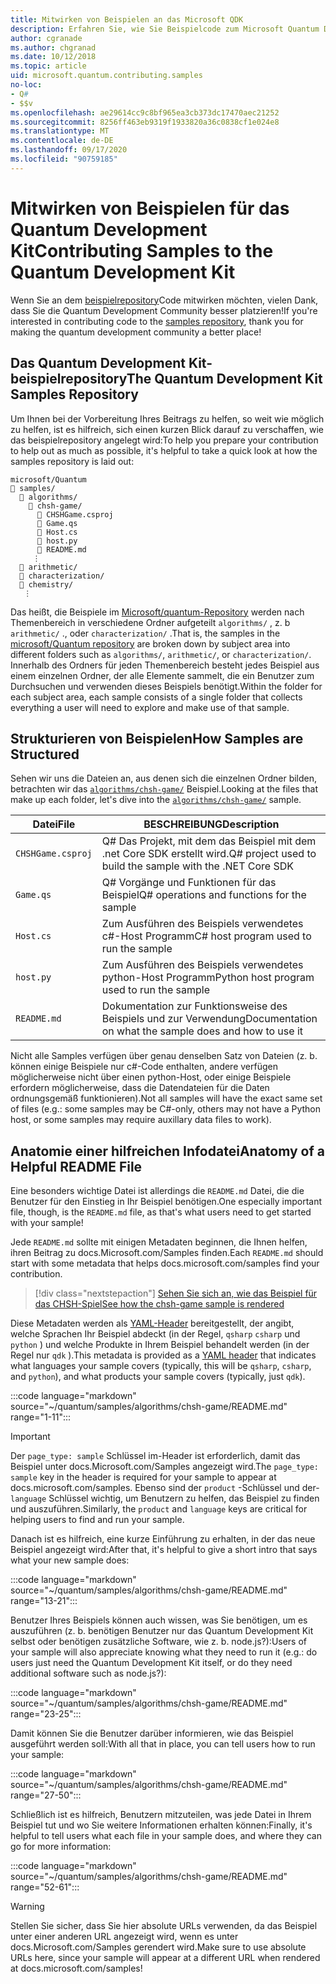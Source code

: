 ```yaml
---
title: Mitwirken von Beispielen an das Microsoft QDK
description: Erfahren Sie, wie Sie Beispielcode zum Microsoft Quantum Development Kit (QDK) beitragen.
author: cgranade
ms.author: chgranad
ms.date: 10/12/2018
ms.topic: article
uid: microsoft.quantum.contributing.samples
no-loc:
- Q#
- $$v
ms.openlocfilehash: ae29614cc9c8bf965ea3cb373dc17470aec21252
ms.sourcegitcommit: 8256ff463eb9319f1933820a36c0838cf1e024e8
ms.translationtype: MT
ms.contentlocale: de-DE
ms.lasthandoff: 09/17/2020
ms.locfileid: "90759185"
---
```

# <a name="contributing-samples-to-the-quantum-development-kit"></a><span data-ttu-id="bada9-103">Mitwirken von Beispielen für das Quantum Development Kit</span><span class="sxs-lookup"><span data-stu-id="bada9-103">Contributing Samples to the Quantum Development Kit</span></span>

<span data-ttu-id="bada9-104">Wenn Sie an dem [beispielrepository](https://github.com/Microsoft/Quantum)Code mitwirken möchten, vielen Dank, dass Sie die Quantum Development Community besser platzieren!</span><span class="sxs-lookup"><span data-stu-id="bada9-104">If you're interested in contributing code to the [samples repository](https://github.com/Microsoft/Quantum), thank you for making the quantum development community a better place!</span></span>

## <a name="the-quantum-development-kit-samples-repository"></a><span data-ttu-id="bada9-105">Das Quantum Development Kit-beispielrepository</span><span class="sxs-lookup"><span data-stu-id="bada9-105">The Quantum Development Kit Samples Repository</span></span>

<span data-ttu-id="bada9-106">Um Ihnen bei der Vorbereitung Ihres Beitrags zu helfen, so weit wie möglich zu helfen, ist es hilfreich, sich einen kurzen Blick darauf zu verschaffen, wie das beispielrepository angelegt wird:</span><span class="sxs-lookup"><span data-stu-id="bada9-106">To help you prepare your contribution to help out as much as possible, it's helpful to take a quick look at how the samples repository is laid out:</span></span>

```plaintext
microsoft/Quantum
📁 samples/
  📁 algorithms/
    📁 chsh-game/
      📝 CHSHGame.csproj
      📝 Game.qs
      📝 Host.cs
      📝 host.py
      📝 README.md
     ⋮
  📁 arithmetic/
  📁 characterization/
  📁 chemistry/
   ⋮
```

<span data-ttu-id="bada9-107">Das heißt, die Beispiele im [Microsoft/quantum-Repository](https://github.com/microsoft/Quantum) werden nach Themenbereich in verschiedene Ordner aufgeteilt `algorithms/` , z. b `arithmetic/` ., oder `characterization/` .</span><span class="sxs-lookup"><span data-stu-id="bada9-107">That is, the samples in the [microsoft/Quantum repository](https://github.com/microsoft/Quantum) are broken down by subject area into different folders such as `algorithms/`, `arithmetic/`, or `characterization/`.</span></span>
<span data-ttu-id="bada9-108">Innerhalb des Ordners für jeden Themenbereich besteht jedes Beispiel aus einem einzelnen Ordner, der alle Elemente sammelt, die ein Benutzer zum Durchsuchen und verwenden dieses Beispiels benötigt.</span><span class="sxs-lookup"><span data-stu-id="bada9-108">Within the folder for each subject area, each sample consists of a single folder that collects everything a user will need to explore and make use of that sample.</span></span>

## <a name="how-samples-are-structured"></a><span data-ttu-id="bada9-109">Strukturieren von Beispielen</span><span class="sxs-lookup"><span data-stu-id="bada9-109">How Samples are Structured</span></span>

<span data-ttu-id="bada9-110">Sehen wir uns die Dateien an, aus denen sich die einzelnen Ordner bilden, betrachten wir das [`algorithms/chsh-game/`](https://github.com/microsoft/Quantum/tree/main/samples/algorithms/chsh-game) Beispiel.</span><span class="sxs-lookup"><span data-stu-id="bada9-110">Looking at the files that make up each folder, let's dive into the [`algorithms/chsh-game/`](https://github.com/microsoft/Quantum/tree/main/samples/algorithms/chsh-game) sample.</span></span>

| <span data-ttu-id="bada9-111">Datei</span><span class="sxs-lookup"><span data-stu-id="bada9-111">File</span></span>              | <span data-ttu-id="bada9-112">BESCHREIBUNG</span><span class="sxs-lookup"><span data-stu-id="bada9-112">Description</span></span>                                                |
|-------------------|------------------------------------------------------------|
| `CHSHGame.csproj` | <span data-ttu-id="bada9-113">Q# Das Projekt, mit dem das Beispiel mit dem .net Core SDK erstellt wird.</span><span class="sxs-lookup"><span data-stu-id="bada9-113">Q# project used to build the sample with the .NET Core SDK</span></span> |
| `Game.qs`         | <span data-ttu-id="bada9-114">Q# Vorgänge und Funktionen für das Beispiel</span><span class="sxs-lookup"><span data-stu-id="bada9-114">Q# operations and functions for the sample</span></span>                 |
| `Host.cs`         | <span data-ttu-id="bada9-115">Zum Ausführen des Beispiels verwendetes c#-Host Programm</span><span class="sxs-lookup"><span data-stu-id="bada9-115">C# host program used to run the sample</span></span>                     |
| `host.py`         | <span data-ttu-id="bada9-116">Zum Ausführen des Beispiels verwendetes python-Host Programm</span><span class="sxs-lookup"><span data-stu-id="bada9-116">Python host program used to run the sample</span></span>                 |
| `README.md`       | <span data-ttu-id="bada9-117">Dokumentation zur Funktionsweise des Beispiels und zur Verwendung</span><span class="sxs-lookup"><span data-stu-id="bada9-117">Documentation on what the sample does and how to use it</span></span>    |

<span data-ttu-id="bada9-118">Nicht alle Samples verfügen über genau denselben Satz von Dateien (z. b. können einige Beispiele nur c#-Code enthalten, andere verfügen möglicherweise nicht über einen python-Host, oder einige Beispiele erfordern möglicherweise, dass die Datendateien für die Daten ordnungsgemäß funktionieren).</span><span class="sxs-lookup"><span data-stu-id="bada9-118">Not all samples will have the exact same set of files (e.g.: some samples may be C#-only, others may not have a Python host, or some samples may require auxillary data files to work).</span></span>

## <a name="anatomy-of-a-helpful-readme-file"></a><span data-ttu-id="bada9-119">Anatomie einer hilfreichen Infodatei</span><span class="sxs-lookup"><span data-stu-id="bada9-119">Anatomy of a Helpful README File</span></span>

<span data-ttu-id="bada9-120">Eine besonders wichtige Datei ist allerdings die `README.md` Datei, die die Benutzer für den Einstieg in Ihr Beispiel benötigen.</span><span class="sxs-lookup"><span data-stu-id="bada9-120">One especially important file, though, is the `README.md` file, as that's what users need to get started with your sample!</span></span>

<span data-ttu-id="bada9-121">Jede `README.md` sollte mit einigen Metadaten beginnen, die Ihnen helfen, ihren Beitrag zu docs.Microsoft.com/Samples finden.</span><span class="sxs-lookup"><span data-stu-id="bada9-121">Each `README.md` should start with some metadata that helps docs.microsoft.com/samples find your contribution.</span></span>

> [!div class="nextstepaction"]
> [<span data-ttu-id="bada9-122">Sehen Sie sich an, wie das Beispiel für das CHSH-Spiel</span><span class="sxs-lookup"><span data-stu-id="bada9-122">See how the chsh-game sample is rendered</span></span>](https://docs.microsoft.com/samples/microsoft/quantum/validating-quantum-mechanics/)

<span data-ttu-id="bada9-123">Diese Metadaten werden als [YAML-Header](https://dotnet.github.io/docfx/spec/docfx_flavored_markdown.html#yaml-header) bereitgestellt, der angibt, welche Sprachen Ihr Beispiel abdeckt (in der Regel, `qsharp` `csharp` und `python` ) und welche Produkte in Ihrem Beispiel behandelt werden (in der Regel nur `qdk` ).</span><span class="sxs-lookup"><span data-stu-id="bada9-123">This metadata is provided as a [YAML header](https://dotnet.github.io/docfx/spec/docfx_flavored_markdown.html#yaml-header) that indicates what languages your sample covers (typically, this will be `qsharp`, `csharp`, and `python`), and what products your sample covers (typically, just `qdk`).</span></span>

:::code language="markdown" source="~/quantum/samples/algorithms/chsh-game/README.md" range="1-11":::

> [!IMPORTANT]
> <span data-ttu-id="bada9-124">Der `page_type: sample` Schlüssel im-Header ist erforderlich, damit das Beispiel unter docs.Microsoft.com/Samples angezeigt wird.</span><span class="sxs-lookup"><span data-stu-id="bada9-124">The `page_type: sample` key in the header is required for your sample to appear at docs.microsoft.com/samples.</span></span>
> <span data-ttu-id="bada9-125">Ebenso sind der `product` -Schlüssel und der- `language` Schlüssel wichtig, um Benutzern zu helfen, das Beispiel zu finden und auszuführen.</span><span class="sxs-lookup"><span data-stu-id="bada9-125">Similarly, the `product` and `language` keys are critical for helping users to find and run your sample.</span></span>

<span data-ttu-id="bada9-126">Danach ist es hilfreich, eine kurze Einführung zu erhalten, in der das neue Beispiel angezeigt wird:</span><span class="sxs-lookup"><span data-stu-id="bada9-126">After that, it's helpful to give a short intro that says what your new sample does:</span></span>

:::code language="markdown" source="~/quantum/samples/algorithms/chsh-game/README.md" range="13-21":::

<span data-ttu-id="bada9-127">Benutzer Ihres Beispiels können auch wissen, was Sie benötigen, um es auszuführen (z. b. benötigen Benutzer nur das Quantum Development Kit selbst oder benötigen zusätzliche Software, wie z. b. node.js?):</span><span class="sxs-lookup"><span data-stu-id="bada9-127">Users of your sample will also appreciate knowing what they need to run it (e.g.: do users just need the Quantum Development Kit itself, or do they need additional software such as node.js?):</span></span>

:::code language="markdown" source="~/quantum/samples/algorithms/chsh-game/README.md" range="23-25":::

<span data-ttu-id="bada9-128">Damit können Sie die Benutzer darüber informieren, wie das Beispiel ausgeführt werden soll:</span><span class="sxs-lookup"><span data-stu-id="bada9-128">With all that in place, you can tell users how to run your sample:</span></span>

:::code language="markdown" source="~/quantum/samples/algorithms/chsh-game/README.md" range="27-50":::

<span data-ttu-id="bada9-129">Schließlich ist es hilfreich, Benutzern mitzuteilen, was jede Datei in Ihrem Beispiel tut und wo Sie weitere Informationen erhalten können:</span><span class="sxs-lookup"><span data-stu-id="bada9-129">Finally, it's helpful to tell users what each file in your sample does, and where they can go for more information:</span></span>

:::code language="markdown" source="~/quantum/samples/algorithms/chsh-game/README.md" range="52-61":::

> [!WARNING]
> <span data-ttu-id="bada9-130">Stellen Sie sicher, dass Sie hier absolute URLs verwenden, da das Beispiel unter einer anderen URL angezeigt wird, wenn es unter docs.Microsoft.com/Samples gerendert wird.</span><span class="sxs-lookup"><span data-stu-id="bada9-130">Make sure to use absolute URLs here, since your sample will appear at a different URL when rendered at docs.microsoft.com/samples!</span></span>
